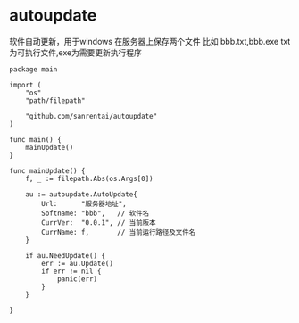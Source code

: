 # autoupdate
软件自动更新，用于windows
在服务器上保存两个文件 比如  bbb.txt,bbb.exe   txt为可执行文件,exe为需要更新执行程序

```golang
package main

import (
	"os"
	"path/filepath"

	"github.com/sanrentai/autoupdate"
)

func main() {
	mainUpdate()
}

func mainUpdate() {
	f, _ := filepath.Abs(os.Args[0])

	au := autoupdate.AutoUpdate{
		Url:      "服务器地址",
		Softname: "bbb",   // 软件名
		CurrVer:  "0.0.1", // 当前版本
		CurrName: f,       // 当前运行路径及文件名
	}

	if au.NeedUpdate() {
		err := au.Update()
		if err != nil {
			panic(err)
		}
	}

}

```
